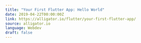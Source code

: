 ```yaml
---
title: "Your First Flutter App: Hello World"
date: 2019-04-22T00:00:00Z
link: https://alligator.io/flutter/your-first-flutter-app/
source: alligator.io
language: Webdev
draft: false
---
```

